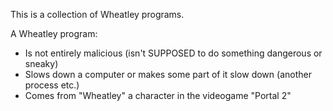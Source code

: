 This is a collection of Wheatley programs.

A Wheatley program:

* Is not entirely malicious (isn't SUPPOSED to do something dangerous or sneaky)
* Slows down a computer or makes some part of it slow down (another process etc.)
* Comes from "Wheatley" a character in the videogame "Portal 2"
